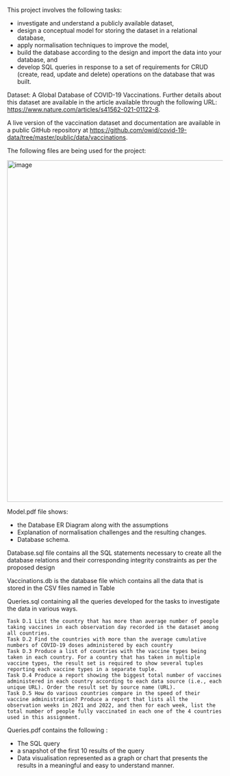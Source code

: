 This project involves the following tasks:
* investigate and understand a publicly available dataset,
* design a conceptual model for storing the dataset in a relational database,
* apply normalisation techniques to improve the model,
* build the database according to the design and import the data into your database, and
* develop SQL queries in response to a set of requirements for CRUD (create, read, update and delete) operations on the database that was built.


Dataset: A Global Database of COVID-19 Vaccinations. Further details about this dataset are available in the article available through the following URL: https://www.nature.com/articles/s41562-021-01122-8.

A live version of the vaccination dataset and documentation are available in a public GitHub repository at https://github.com/owid/covid-19-data/tree/master/public/data/vaccinations.

The following files are being used for the project:

<img width="796" alt="image" src="https://github.com/Deepthi-Suresh-Portfolio/Data-Analysis/assets/160568228/630cac88-9699-41d0-ab72-6a97cc3c932c">

Model.pdf file shows: 
  * the Database ER Diagram along with the assumptions
  * Explanation of normalisation challenges and the resulting changes.
  * Database schema.

Database.sql file contains all the SQL statements necessary to create all the database relations and their corresponding integrity constraints as per the proposed design

Vaccinations.db is the database file which contains all the data that is stored in the CSV files named in Table

Queries.sql containing all the queries developed for the tasks to investigate the data in various ways.

    Task D.1 List the country that has more than average number of people taking vaccines in each observation day recorded in the dataset among all countries.
    Task D.2 Find the countries with more than the average cumulative numbers of COVID-19 doses administered by each country
    Task D.3 Produce a list of countries with the vaccine types being taken in each country. For a country that has taken in multiple vaccine types, the result set is required to show several tuples reporting each vaccine types in a separate tuple.
    Task D.4 Produce a report showing the biggest total number of vaccines administered in each country according to each data source (i.e., each unique URL). Order the result set by source name (URL).
    Task D.5 How do various countries compare in the speed of their vaccine administration? Produce a report that lists all the observation weeks in 2021 and 2022, and then for each week, list the total number of people fully vaccinated in each one of the 4 countries used in this assignment.
    
Queries.pdf contains the following :
  * The SQL query
  * a snapshot of the first 10 results of the query
  * Data visualisation represented as a graph or chart that presents the results in a meaningful and easy to understand manner.




